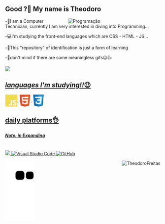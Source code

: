 <h2>Good ?👋 My name is Theodoro</h2>
<img src="Programação.pn" min-width="300px" max-width="300px" width="300px" align="right" alt="Programação">
<p>-🤔I am a Computer Technician, currently I am very interested in diving into Programming...<br></p>
<p>-💻I'm studying the front-end languages which are CSS - HTML - JS... <br></p>
<p>-🚨This "repository" of identification is just a form of learning <br></p>
<p>-🚨don't mind if there are some meaningless gifs😉👍<br></p>

<div>
  <a href="https://github.com/TheodoroFreitas">
  <img height="180em" src="https://github-readme-stats.vercel.app/api?username=TheodoroFreitas&show_icons=true&theme=dark&include_all_commits=true&count_private=true"/>
</div>
<div>  
  <h2><i>
languages I'm studying!!</i>😉</h2>
    
<img align="center" alt="Teo-Js" height="40" width="40" src="https://raw.githubusercontent.com/devicons/devicon/master/icons/javascript/javascript-plain.svg">
  <img align="center" alt="Teo-HTML" height="40" width="40" src="https://raw.githubusercontent.com/devicons/devicon/master/icons/html5/html5-original.svg">
  <img align="center" alt="Teo-CSS" height="40" width="40" src="https://raw.githubusercontent.com/devicons/devicon/master/icons/css3/css3-original.svg">
 </div>   
<h2>daily platforms👌</h2>
  <h5>Note: in Expanding </h5>
  <br>
  <div> 
  <img target="_blank"><img src="https://img.shields.io/badge/Windows-0078D6?style=for-the-badge&logo=windows&logoColor=white" target="_blank"/>
<img alt="Visual Studio Code" src="https://img.shields.io/badge/VisualStudioCode-0078d7.svg?style=for-the-badge&logo=visual-studio-code&logoColor=white"/>
    <img alt="GitHub" src="https://img.shields.io/badge/github-%23121011.svg?style=for-the-badge&logo=github&logoColor=white"/>
  
  
  ![Snake animation](https://github.com/TheodoroFreitas/TheodoroFreitas/blob/output/github-contribution-grid-snake.svg)
      <img align="right" src="https://komarev.com/ghpvc/?username=TheodoroFreitas&color=green" alt="TheodoroFreitas"/>
    

  
